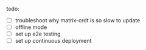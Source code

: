 todo:

- [ ] troubleshoot why matrix-crdt is so slow to update
- [ ] offline mode
- [ ] set up e2e testing
- [ ] set up continuous deployment
